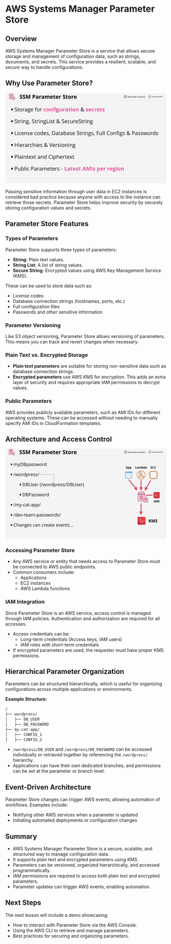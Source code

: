 # AWS Systems Manager Parameter Store

## Overview

AWS Systems Manager Parameter Store is a service that allows secure storage and management of configuration data, such as strings, documents, and secrets. This service provides a resilient, scalable, and secure way to handle configurations.

## Why Use Parameter Store?

![alt text](image-9.png)

Passing sensitive information through user data in EC2 instances is considered bad practice because anyone with access to the instance can retrieve those secrets. Parameter Store helps improve security by securely storing configuration values and secrets.

## Parameter Store Features

### Types of Parameters

Parameter Store supports three types of parameters:

- **String**: Plain text values.
- **String List**: A list of string values.
- **Secure String**: Encrypted values using AWS Key Management Service (KMS).

These can be used to store data such as:

- License codes
- Database connection strings (hostnames, ports, etc.)
- Full configuration files
- Passwords and other sensitive information

### Parameter Versioning

Like S3 object versioning, Parameter Store allows versioning of parameters. This means you can track and revert changes when necessary.

### Plain Text vs. Encrypted Storage

- **Plain text parameters** are suitable for storing non-sensitive data such as database connection strings.
- **Encrypted parameters** use AWS KMS for encryption. This adds an extra layer of security and requires appropriate IAM permissions to decrypt values.

### Public Parameters

AWS provides publicly available parameters, such as AMI IDs for different operating systems. These can be accessed without needing to manually specify AMI IDs in CloudFormation templates.

## Architecture and Access Control

![alt text](image-10.png)

### Accessing Parameter Store

- Any AWS service or entity that needs access to Parameter Store must be connected to AWS public endpoints.
- Common consumers include:
  - Applications
  - EC2 instances
  - AWS Lambda functions

### IAM Integration

Since Parameter Store is an AWS service, access control is managed through IAM policies. Authentication and authorization are required for all accesses.

- Access credentials can be:
  - Long-term credentials (Access keys, IAM users)
  - IAM roles with short-term credentials
- If encrypted parameters are used, the requester must have proper KMS permissions.

## Hierarchical Parameter Organization

Parameters can be structured hierarchically, which is useful for organizing configurations across multiple applications or environments.

**Example Structure:**

```
/
├── wordpress/
│   ├── DB_USER
│   ├── DB_PASSWORD
├── my-cat-app/
│   ├── CONFIG_1
│   ├── CONFIG_2
```

- `/wordpress/DB_USER` and `/wordpress/DB_PASSWORD` can be accessed individually or retrieved together by referencing the `/wordpress/` hierarchy.
- Applications can have their own dedicated branches, and permissions can be set at the parameter or branch level.

## Event-Driven Architecture

Parameter Store changes can trigger AWS events, allowing automation of workflows. Examples include:

- Notifying other AWS services when a parameter is updated
- Initiating automated deployments or configuration changes

## Summary

- AWS Systems Manager Parameter Store is a secure, scalable, and structured way to manage configuration data.
- It supports plain text and encrypted parameters using KMS.
- Parameters can be versioned, organized hierarchically, and accessed programmatically.
- IAM permissions are required to access both plain text and encrypted parameters.
- Parameter updates can trigger AWS events, enabling automation.

## Next Steps

The next lesson will include a demo showcasing:

- How to interact with Parameter Store via the AWS Console.
- Using the AWS CLI to retrieve and manage parameters.
- Best practices for securing and organizing parameters.
